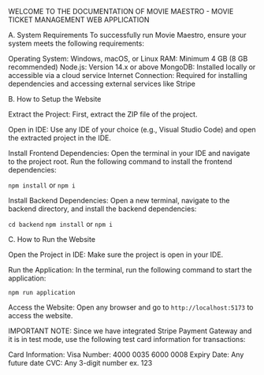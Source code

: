 WELCOME TO THE DOCUMENTATION OF MOVIE MAESTRO - MOVIE TICKET MANAGEMENT WEB APPLICATION

A. System Requirements
To successfully run Movie Maestro, ensure your system meets the following requirements:

Operating System: Windows, macOS, or Linux
RAM: Minimum 4 GB (8 GB recommended)
Node.js: Version 14.x or above
MongoDB: Installed locally or accessible via a cloud service
Internet Connection: Required for installing dependencies and accessing external services like Stripe

B. How to Setup the Website

Extract the Project:
First, extract the ZIP file of the project.

Open in IDE:
Use any IDE of your choice (e.g., Visual Studio Code) and open the extracted project in the IDE.

Install Frontend Dependencies:
Open the terminal in your IDE and navigate to the project root. Run the following command to install the frontend dependencies:


`npm install`
or
`npm i`

Install Backend Dependencies:
Open a new terminal, navigate to the backend directory, and install the backend dependencies:


`cd backend`
`npm install`
or
`npm i`

C. How to Run the Website

Open the Project in IDE:
Make sure the project is open in your IDE.

Run the Application:
In the terminal, run the following command to start the application:

`npm run application`

Access the Website:
Open any browser and go to `http://localhost:5173` to access the website.

IMPORTANT NOTE:
Since we have integrated Stripe Payment Gateway and it is in test mode, use the following test card information for transactions:

Card Information:
Visa Number: 4000 0035 6000 0008
Expiry Date: Any future date
CVC: Any 3-digit number ex. 123